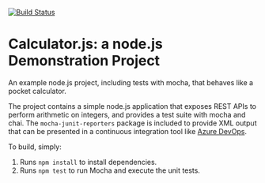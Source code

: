 
[![Build Status](https://dev.azure.com/kofiamankwatiaZHP3R/Calculator/_apis/build/status%2Famanquatia.calculator?branchName=addition-cleanup)](https://dev.azure.com/kofiamankwatiaZHP3R/Calculator/_build/latest?definitionId=1&branchName=addition-cleanup)

Calculator.js: a node.js Demonstration Project
==============================================
An example node.js project, including tests with mocha, that behaves like
a pocket calculator.

The project contains a simple node.js application that exposes REST APIs
to perform arithmetic on integers, and provides a test suite with mocha
and chai.  The `mocha-junit-reporters` package is included to provide XML
output that can be presented in a continuous integration tool like
[Azure DevOps](https://azure.com/devops).

To build, simply:

1. Runs `npm install` to install dependencies.
2. Runs `npm test` to run Mocha and execute the unit tests.

